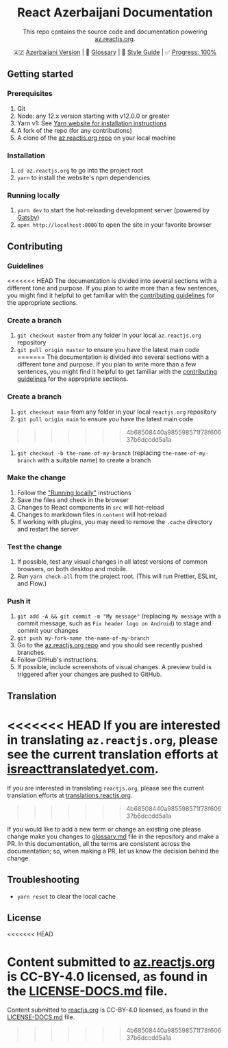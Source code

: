 <h1 align="center">React Azerbaijani Documentation</h1>
<div align="center">

This repo contains the source code and documentation powering [az.reactjs.org](https://az.reactjs.org/).

🇦🇿 [Azerbaijani Version](https://github.com/reactjs/az.reactjs.org/blob/master/README.az.md) | 📖 [Glossary](https://github.com/reactjs/az.reactjs.org/blob/master/glossary.md) | 💅 [Style Guide](https://github.com/reactjs/az.reactjs.org/blob/master/style-guide.md) | ✅ [Progress: 100%](https://www.isreacttranslatedyet.com/)
</div>

## Getting started

### Prerequisites

1. Git
1. Node: any 12.x version starting with v12.0.0 or greater
1. Yarn v1: See [Yarn website for installation instructions](https://yarnpkg.com/lang/en/docs/install/)
1. A fork of the repo (for any contributions)
1. A clone of the [az.reactjs.org repo](https://github.com/reactjs/az.reactjs.org) on your local machine

### Installation

1. `cd az.reactjs.org` to go into the project root
1. `yarn` to install the website's npm dependencies

### Running locally

1. `yarn dev` to start the hot-reloading development server (powered by [Gatsby](https://www.gatsbyjs.org))
1. `open http://localhost:8000` to open the site in your favorite browser

## Contributing

### Guidelines

<<<<<<< HEAD
The documentation is divided into several sections with a different tone and purpose. If you plan to write more than a few sentences, you might find it helpful to get familiar with the [contributing guidelines](https://github.com/reactjs/az.reactjs.org/blob/master/CONTRIBUTING.md#guidelines-for-text) for the appropriate sections.

### Create a branch

1. `git checkout master` from any folder in your local `az.reactjs.org` repository
1. `git pull origin master` to ensure you have the latest main code
=======
The documentation is divided into several sections with a different tone and purpose. If you plan to write more than a few sentences, you might find it helpful to get familiar with the [contributing guidelines](https://github.com/reactjs/reactjs.org/blob/main/CONTRIBUTING.md#guidelines-for-text) for the appropriate sections.

### Create a branch

1. `git checkout main` from any folder in your local `reactjs.org` repository
1. `git pull origin main` to ensure you have the latest main code
>>>>>>> 4b68508440a985598571f78f60637b6dccdd5a1a
1. `git checkout -b the-name-of-my-branch` (replacing `the-name-of-my-branch` with a suitable name) to create a branch

### Make the change

1. Follow the ["Running locally"](#running-locally) instructions
1. Save the files and check in the browser
  1. Changes to React components in `src` will hot-reload
  1. Changes to markdown files in `content` will hot-reload
  1. If working with plugins, you may need to remove the `.cache` directory and restart the server

### Test the change

1. If possible, test any visual changes in all latest versions of common browsers, on both desktop and mobile.
1. Run `yarn check-all` from the project root. (This will run Prettier, ESLint, and Flow.)

### Push it

1. `git add -A && git commit -m "My message"` (replacing `My message` with a commit message, such as `Fix header logo on Android`) to stage and commit your changes
1. `git push my-fork-name the-name-of-my-branch`
1. Go to the [az.reactjs.org repo](https://github.com/reactjs/az.reactjs.org) and you should see recently pushed branches.
1. Follow GitHub's instructions.
1. If possible, include screenshots of visual changes. A preview build is triggered after your changes are pushed to GitHub.

## Translation

<<<<<<< HEAD
If you are interested in translating `az.reactjs.org`, please see the current translation efforts at [isreacttranslatedyet.com](https://www.isreacttranslatedyet.com/).
=======
If you are interested in translating `reactjs.org`, please see the current translation efforts at [translations.reactjs.org](https://translations.reactjs.org/).
>>>>>>> 4b68508440a985598571f78f60637b6dccdd5a1a

If you would like to add a new term or change an existing one please change make you changes to [glossary.md](https://github.com/reactjs/az.reactjs.org/blob/master/glossary.md) file in the repository and make a PR. In this documentation, all the terms are consistent across the documentation; so, when making a PR, let us know the decision behind the change.

## Troubleshooting

- `yarn reset` to clear the local cache

## License
<<<<<<< HEAD

Content submitted to [az.reactjs.org](https://az.reactjs.org/) is CC-BY-4.0 licensed, as found in the [LICENSE-DOCS.md](https://github.com/open-source-explorer/reactjs.org/blob/master/LICENSE-DOCS.md) file.
=======
Content submitted to [reactjs.org](https://reactjs.org/) is CC-BY-4.0 licensed, as found in the [LICENSE-DOCS.md](LICENSE-DOCS.md) file.
>>>>>>> 4b68508440a985598571f78f60637b6dccdd5a1a
